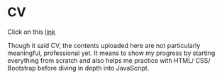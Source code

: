# CV
Click on this [link](https://nguyenan11.github.io/cv/)

Though it said CV, the contents uploaded here are not particularly meaningful,
professional yet. It means to show my progress by starting everything from 
scratch and also helps me practice with HTML/ CSS/ Bootstrap before diving in 
depth into JavaScript.
